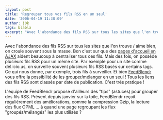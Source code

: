 ```yaml
---
layout: post
title: 'Regrouper tous vos fils RSS en un seul'
date: '2006-04-19 11:38:09'
author: j0k
tags: blabla
excerpt: "Avec l'abondance des fils RSS sur tous les sites que l'on trouve / aime bien, on croule souvent sous la masse. Bon c'est sur que des [pages d'accueil en AJAX](http://www.j0k3r.net/chtit-truc-page-d-accueil-en-ajax-37.html) aident beaucoup à centraliser tous ces fils. Mais des fois, on possède plusieurs fils RSS pour un même site.     \nPar exemple pour un      …"
---
```


Avec l'abondance des fils RSS sur tous les sites que l'on trouve / aime bien, on croule souvent sous la masse. Bon c'est sur que des [pages d'accueil en AJAX](http://www.j0k3r.net/chtit-truc-page-d-accueil-en-ajax-37.html) aident beaucoup à centraliser tous ces fils. Mais des fois, on possède plusieurs fils RSS pour un même site.
Par exemple pour un site comme del.icio.us, on surveille souvent plusieurs fils RSS basés sur certains tags. Ce qui nous donne, par exemple, trois fils à surveiller. Et bien [FeedBlendr](http://www.feedblendr.com/) vous offre la possibilité de les grouper/mélanger en un seul ! Tous les liens des fils RSS sont classés par date de publication. C'est très pratique !

L'équipe de FeedBlendr propose d'ailleurs des &quot;tips&quot; (astuces) pour grouper des fils RSS. Présent depuis janvier sur la toile, FeedBlendr reçoit régulièrement des améliorations, comme la compression Gzip, la lecture des flux OPML ... à quand une page regroupant les flux &quot;groupés/mélangés&quot; les plus utilisés ?
